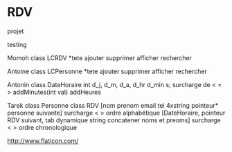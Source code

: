 ﻿# RDV
projet

testing



Momoh class LCRDV *tete ajouter supprimer afficher rechercher

Antoine class LCPersonne *tete ajouter supprimer afficher rechercher

Antonin class DateHoraire int d_j, d_m, d_a, d_hr d_min s; surcharge de < = > addMinutes(int val) addHeures

Tarek class Personne class RDV [nom prenom email tel 4xstring pointeur* personne suivante] surcharge < > ordre alphabétique [DateHoraire, pointeur RDV suivant, tab dynamique string concatener noms et preoms] surcharge < > ordre chronologique



http://www.flaticon.com/